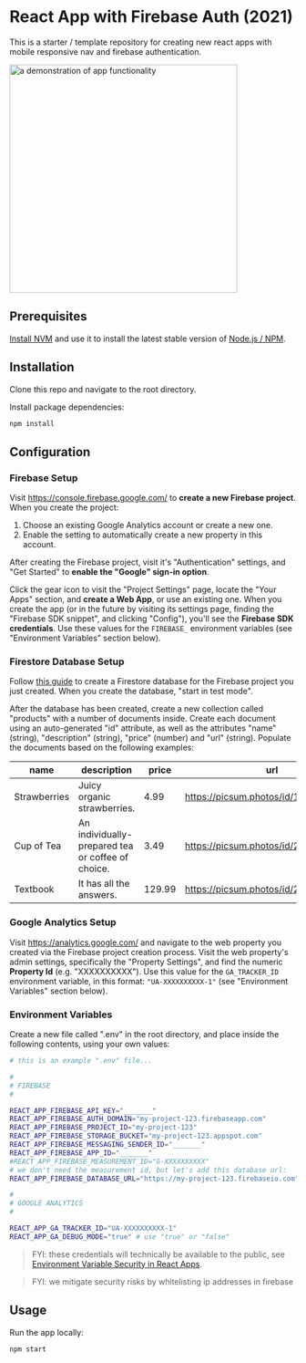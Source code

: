 # React App with Firebase Auth (2021)

This is a starter / template repository for creating new react apps with mobile responsive nav and firebase authentication.

<img src="https://github.com/s2t2/react-firebase-auth-template-2021/raw/demo/demo.gif" alt="a demonstration of app functionality" height="400" />


## Prerequisites

[Install NVM](https://github.com/nvm-sh/nvm#install--update-script) and
use it to install the latest stable version of [Node.js / NPM](https://nodejs.org/en/).

## Installation

Clone this repo and navigate to the root directory.

Install package dependencies:

```sh
npm install
```

## Configuration

### Firebase Setup

Visit https://console.firebase.google.com/ to **create a new Firebase project**. When you create the project:

  1. Choose an existing Google Analytics account or create a new one.
  2. Enable the setting to automatically create a new property in this account.

After creating the Firebase project, visit it's "Authentication" settings, and "Get Started" to **enable the "Google" sign-in option**.

Click the gear icon to visit the "Project Settings" page, locate the "Your Apps" section, and **create a Web App**, or use an existing one. When you create the app (or in the future by visiting its settings page, finding the "Firebase SDK snippet", and clicking "Config"), you'll see the **Firebase SDK credentials**. Use these values for the `FIREBASE_` environment variables (see "Environment Variables" section below).

### Firestore Database Setup

Follow [this guide](https://firebase.google.com/docs/firestore/quickstart) to create a Firestore database for the Firebase project you just created. When you create the database, "start in test mode".

After the database has been created, create a new collection called "products" with a number of documents inside. Create each document using an auto-generated "id" attribute, as well as the attributes "name" (string), "description" (string), "price" (number) and "url" (string). Populate the documents based on the following examples:

name | description | price | url
--- | --- | --- | ---
Strawberries | Juicy organic strawberries. | 4.99 | https://picsum.photos/id/1080/360/200
Cup of Tea | An individually-prepared tea or coffee of choice. | 3.49 | https://picsum.photos/id/225/360/200
Textbook | It has all the answers. | 129.99 | https://picsum.photos/id/24/360/200


### Google Analytics Setup

Visit https://analytics.google.com/ and navigate to the web property you created via the Firebase project creation process. Visit the web property's admin settings, specifically the "Property Settings", and find the numeric **Property Id** (e.g. "XXXXXXXXXX"). Use this value for the `GA_TRACKER_ID` environment variable, in this format: `"UA-XXXXXXXXXX-1"` (see "Environment Variables" section below).


### Environment Variables

Create a new file called ".env" in the root directory, and place inside the following contents, using your own values:

```sh
# this is an example ".env" file...

#
# FIREBASE
#

REACT_APP_FIREBASE_API_KEY="_______"
REACT_APP_FIREBASE_AUTH_DOMAIN="my-project-123.firebaseapp.com"
REACT_APP_FIREBASE_PROJECT_ID="my-project-123"
REACT_APP_FIREBASE_STORAGE_BUCKET="my-project-123.appspot.com"
REACT_APP_FIREBASE_MESSAGING_SENDER_ID="_______"
REACT_APP_FIREBASE_APP_ID="_______"
#REACT_APP_FIREBASE_MEASUREMENT_ID="G-XXXXXXXXXX"
# we don't need the measurement id, but let's add this database url:
REACT_APP_FIREBASE_DATABASE_URL="https://my-project-123.firebaseio.com"

#
# GOOGLE ANALYTICS
#

REACT_APP_GA_TRACKER_ID="UA-XXXXXXXXXX-1"
REACT_APP_GA_DEBUG_MODE="true" # use "true" or "false"
```

> FYI: these credentials will technically be available to the public, see [Environment Variable Security in React Apps](https://create-react-app.dev/docs/adding-custom-environment-variables/).

> FYI: we mitigate security risks by whitelisting ip addresses in firebase


## Usage

Run the app locally:

```sh
npm start
```

